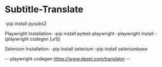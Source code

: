 # Subtitle-Translate
-pip install pysubs2

Playwright Installation:
-pip install pytest-playwright
-playwright install
-(playwright codegen [url])

Selenium Installation:
-pip install selenium
-pip install seleniumbase


-- playwright codegen https://www.deepl.com/translator --
